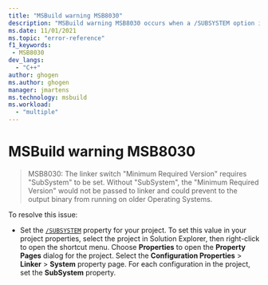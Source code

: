 ```yaml
---
title: "MSBuild warning MSB8030"
description: "MSBuild warning MSB8030 occurs when a /SUBSYSTEM option isn't specified to the linker."
ms.date: 11/01/2021
ms.topic: "error-reference"
f1_keywords:
 - MSB8030
dev_langs:
  - "C++"
author: ghogen
ms.author: ghogen
manager: jmartens
ms.technology: msbuild
ms.workload:
  - "multiple"
---
```

# MSBuild warning MSB8030

> MSB8030: The linker switch "Minimum Required Version" requires "SubSystem" to be set.  Without "SubSystem", the "Minimum Required Version" would not be passed to linker and could prevent to the output binary from running on older Operating Systems.

To resolve this issue:

- Set the [`/SUBSYSTEM`](/cpp/build/reference/subsystem-specify-subsystem) property for your project. To set this value in your project properties, select the project in Solution Explorer, then right-click to open the shortcut menu. Choose **Properties** to open the **Property Pages** dialog for the project. Select the **Configuration Properties** > **Linker** > **System** property page. For each configuration in the project, set the **SubSystem** property.
